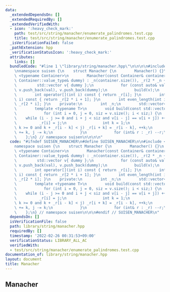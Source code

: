 ```yaml
---
data:
  _extendedDependsOn: []
  _extendedRequiredBy: []
  _extendedVerifiedWith:
  - icon: ':heavy_check_mark:'
    path: test/src/string/manacher/enumerate_palindromes.test.cpp
    title: test/src/string/manacher/enumerate_palindromes.test.cpp
  _isVerificationFailed: false
  _pathExtension: hpp
  _verificationStatusIcon: ':heavy_check_mark:'
  attributes:
    links: []
  bundledCode: "#line 1 \"library/string/manacher.hpp\"\n\n\n\n#include <vector>\n\
    \nnamespace suisen {\n    struct Manacher {\n        Manacher() {}\n        template\
    \ <typename Container>\n        Manacher(const Container& container, const typename\
    \ Container::value_type& dummy) : _n(container.size()), _r(2 * _n + 1) {\n   \
    \         std::vector v{ dummy };\n            for (const auto& val : container)\
    \ v.push_back(val), v.push_back(dummy);\n            build(v);\n        }\n\n\
    \        int operator[](int i) const { return _r[i]; }\n        int odd_length(int\
    \ i) const { return _r[2 * i + 1]; }\n        int even_length(int i) const { return\
    \ _r[2 * i]; }\n    private:\n        int _n;\n        std::vector<int> _r;\n\n\
    \        template <typename T>\n        void build(const std::vector<T>& v) {\n\
    \            for (int i = 0, j = 0, siz = v.size(); i < siz;) {\n            \
    \    while (i - j >= 0 and i + j < siz and v[i - j] == v[i + j]) ++j;\n      \
    \          _r[i] = j;\n                int k = 1;\n                while (i -\
    \ k >= 0 and k + _r[i - k] < j) _r[i + k] = _r[i - k], ++k;\n                i\
    \ += k, j -= k;\n            }\n            for (int& r : _r) --r;\n        }\n\
    \    };\n} // namespace suisen\n\n\n\n"
  code: "#ifndef SUISEN_MANACHER\n#define SUISEN_MANACHER\n\n#include <vector>\n\n\
    namespace suisen {\n    struct Manacher {\n        Manacher() {}\n        template\
    \ <typename Container>\n        Manacher(const Container& container, const typename\
    \ Container::value_type& dummy) : _n(container.size()), _r(2 * _n + 1) {\n   \
    \         std::vector v{ dummy };\n            for (const auto& val : container)\
    \ v.push_back(val), v.push_back(dummy);\n            build(v);\n        }\n\n\
    \        int operator[](int i) const { return _r[i]; }\n        int odd_length(int\
    \ i) const { return _r[2 * i + 1]; }\n        int even_length(int i) const { return\
    \ _r[2 * i]; }\n    private:\n        int _n;\n        std::vector<int> _r;\n\n\
    \        template <typename T>\n        void build(const std::vector<T>& v) {\n\
    \            for (int i = 0, j = 0, siz = v.size(); i < siz;) {\n            \
    \    while (i - j >= 0 and i + j < siz and v[i - j] == v[i + j]) ++j;\n      \
    \          _r[i] = j;\n                int k = 1;\n                while (i -\
    \ k >= 0 and k + _r[i - k] < j) _r[i + k] = _r[i - k], ++k;\n                i\
    \ += k, j -= k;\n            }\n            for (int& r : _r) --r;\n        }\n\
    \    };\n} // namespace suisen\n\n\n#endif // SUISEN_MANACHER\n"
  dependsOn: []
  isVerificationFile: false
  path: library/string/manacher.hpp
  requiredBy: []
  timestamp: '2022-02-26 00:31:53+09:00'
  verificationStatus: LIBRARY_ALL_AC
  verifiedWith:
  - test/src/string/manacher/enumerate_palindromes.test.cpp
documentation_of: library/string/manacher.hpp
layout: document
title: Manacher
---
```

## Manacher